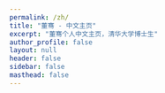 ```yaml
---
permalink: /zh/
title: "董骞 - 中文主页"
excerpt: "董骞个人中文主页，清华大学博士生"
author_profile: false
layout: null
header: false
sidebar: false
masthead: false
---
```


<!DOCTYPE html>
<html lang="zh-CN">
<head>
    <meta charset="UTF-8">
    <meta name="viewport" content="width=device-width, initial-scale=1.0">
    <title>董骞 - 清华大学信息检索实验室</title>
    <link rel="stylesheet" href="https://cdnjs.cloudflare.com/ajax/libs/font-awesome/6.4.0/css/all.min.css">
    <link href="https://fonts.googleapis.com/css2?family=Inter:wght@300;400;500;600;700&display=swap" rel="stylesheet">
    <style>
        * {
            margin: 0;
            padding: 0;
            box-sizing: border-box;
        }

        body {
            font-family: 'Inter', -apple-system, BlinkMacSystemFont, 'Segoe UI', Roboto, sans-serif;
            line-height: 1.6;
            color: #1a1a1a;
            background: #f8fafc;
            overflow-x: hidden;
        }

        /* 平滑滚动 */
        html {
            scroll-behavior: smooth;
        }

        /* 导航栏 */
        .navbar {
            position: fixed;
            top: 0;
            width: 100%;
            background: rgba(255, 255, 255, 0.95);
            backdrop-filter: blur(20px);
            border-bottom: 1px solid rgba(0, 0, 0, 0.1);
            z-index: 1000;
            transition: all 0.3s ease;
        }

        .nav-container {
            max-width: 1200px;
            margin: 0 auto;
            padding: 1rem 2rem;
            display: flex;
            justify-content: space-between;
            align-items: center;
        }

        .nav-logo {
            font-size: 1.25rem;
            font-weight: 700;
            color: #6366f1;
            text-decoration: none;
        }

        .nav-links {
            display: flex;
            gap: 2rem;
            list-style: none;
        }

        .nav-links a {
            text-decoration: none;
            color: #4b5563;
            font-weight: 500;
            transition: color 0.3s ease;
            position: relative;
        }

        .nav-links a:hover {
            color: #6366f1;
        }

        .nav-links a::after {
            content: '';
            position: absolute;
            bottom: -5px;
            left: 0;
            width: 0;
            height: 2px;
            background: #6366f1;
            transition: width 0.3s ease;
        }

        .nav-links a:hover::after {
            width: 100%;
        }

        .lang-switch {
            background: linear-gradient(135deg, #6366f1, #8b5cf6);
            color: white;
            padding: 0.5rem 1rem;
            border-radius: 20px;
            text-decoration: none;
            font-size: 0.875rem;
            font-weight: 500;
            transition: all 0.3s ease;
            border: none;
            cursor: pointer;
        }

        .lang-switch:hover {
            transform: translateY(-2px);
            box-shadow: 0 10px 20px rgba(99, 102, 241, 0.3);
        }

        /* Hero Section */
        .hero {
            min-height: 100vh;
            background: linear-gradient(135deg, #667eea 0%, #764ba2 100%);
            display: flex;
            align-items: center;
            justify-content: center;
            position: relative;
            overflow: hidden;
            margin-top: 80px;
        }

        .hero::before {
            content: '';
            position: absolute;
            top: 0;
            left: 0;
            right: 0;
            bottom: 0;
            background:
                radial-gradient(circle at 20% 80%, rgba(120, 119, 198, 0.3) 0%, transparent 50%),
                radial-gradient(circle at 80% 20%, rgba(255, 119, 198, 0.3) 0%, transparent 50%);
            animation: float 6s ease-in-out infinite;
        }

        @keyframes float {
            0%, 100% { transform: translateY(0px) rotate(0deg); }
            50% { transform: translateY(-20px) rotate(180deg); }
        }

        .hero-content {
            text-align: center;
            color: white;
            z-index: 2;
            position: relative;
            max-width: 800px;
            padding: 0 2rem;
        }

        .hero-badge {
            display: inline-block;
            background: rgba(255, 255, 255, 0.2);
            padding: 0.5rem 1rem;
            border-radius: 50px;
            font-size: 0.875rem;
            margin-bottom: 1rem;
            backdrop-filter: blur(10px);
            border: 1px solid rgba(255, 255, 255, 0.3);
        }

        .hero h1 {
            font-size: clamp(2.5rem, 8vw, 4rem);
            font-weight: 700;
            margin-bottom: 1rem;
            background: linear-gradient(135deg, #ffffff, #e0e7ff);
            -webkit-background-clip: text;
            -webkit-text-fill-color: transparent;
            background-clip: text;
        }

        .hero .subtitle {
            font-size: clamp(1.2rem, 3vw, 1.5rem);
            margin-bottom: 2rem;
            opacity: 0.9;
            font-weight: 300;
        }

        .hero-intro {
            max-width: 600px;
            margin: 2rem auto 0;
            font-size: 1.1rem;
            line-height: 1.6;
            opacity: 0.9;
        }

        .hero-buttons {
            display: flex;
            gap: 1rem;
            justify-content: center;
            flex-wrap: wrap;
            margin-top: 2rem;
        }

        .btn-primary {
            background: rgba(255, 255, 255, 0.2);
            color: white;
            padding: 1rem 2rem;
            border-radius: 50px;
            text-decoration: none;
            font-weight: 500;
            transition: all 0.3s ease;
            backdrop-filter: blur(10px);
            border: 1px solid rgba(255, 255, 255, 0.3);
            display: inline-flex;
            align-items: center;
            gap: 0.5rem;
        }

        .btn-primary:hover {
            background: rgba(255, 255, 255, 0.3);
            transform: translateY(-3px);
            box-shadow: 0 20px 40px rgba(0, 0, 0, 0.2);
        }

        /* Sections */
        .section {
            padding: 5rem 2rem;
            max-width: 1200px;
            margin: 0 auto;
        }

        .section-header {
            text-align: center;
            margin-bottom: 3rem;
        }

        .section-title {
            font-size: clamp(2rem, 5vw, 2.5rem);
            font-weight: 700;
            color: #1a1a1a;
            margin-bottom: 1rem;
            position: relative;
        }

        .section-title::after {
            content: '';
            position: absolute;
            bottom: -10px;
            left: 50%;
            transform: translateX(-50%);
            width: 60px;
            height: 4px;
            background: linear-gradient(90deg, #6366f1, #8b5cf6);
            border-radius: 2px;
        }

        .section-subtitle {
            font-size: 1.125rem;
            color: #6b7280;
            max-width: 600px;
            margin: 0 auto;
        }

        /* Research Interests */
        .research-grid {
            display: grid;
            grid-template-columns: repeat(auto-fit, minmax(300px, 1fr));
            gap: 2rem;
            margin-top: 3rem;
        }

        .research-card {
            background: white;
            padding: 2rem;
            border-radius: 20px;
            box-shadow: 0 10px 30px rgba(0, 0, 0, 0.1);
            transition: all 0.3s ease;
            border: 1px solid rgba(0, 0, 0, 0.05);
            position: relative;
            overflow: hidden;
        }

        .research-card::before {
            content: '';
            position: absolute;
            top: 0;
            left: 0;
            right: 0;
            height: 4px;
            background: linear-gradient(90deg, #6366f1, #8b5cf6);
            transform: scaleX(0);
            transition: transform 0.3s ease;
        }

        .research-card:hover {
            transform: translateY(-10px);
            box-shadow: 0 20px 40px rgba(0, 0, 0, 0.15);
        }

        .research-card:hover::before {
            transform: scaleX(1);
        }

        .research-icon {
            width: 60px;
            height: 60px;
            background: linear-gradient(135deg, #6366f1, #8b5cf6);
            border-radius: 15px;
            display: flex;
            align-items: center;
            justify-content: center;
            margin-bottom: 1.5rem;
            font-size: 1.5rem;
            color: white;
        }

        .research-title {
            font-size: 1.25rem;
            font-weight: 600;
            margin-bottom: 1rem;
            color: #1a1a1a;
        }

        .research-desc {
            color: #6b7280;
            line-height: 1.6;
        }

        /* Timeline */
        .timeline {
            position: relative;
            padding: 2rem 0;
        }

        .timeline::before {
            content: '';
            position: absolute;
            left: 50%;
            top: 0;
            bottom: 0;
            width: 2px;
            background: linear-gradient(180deg, #6366f1, #8b5cf6);
            transform: translateX(-50%);
        }

        .timeline-item {
            position: relative;
            margin: 3rem 0;
            opacity: 0;
            transform: translateY(50px);
            animation: fadeInUp 0.6s ease forwards;
        }

        .timeline-item:nth-child(1) { animation-delay: 0.1s; }
        .timeline-item:nth-child(2) { animation-delay: 0.2s; }
        .timeline-item:nth-child(3) { animation-delay: 0.3s; }

        @keyframes fadeInUp {
            to {
                opacity: 1;
                transform: translateY(0);
            }
        }

        .timeline-content {
            background: white;
            padding: 2rem;
            border-radius: 15px;
            box-shadow: 0 10px 30px rgba(0, 0, 0, 0.1);
            width: 45%;
            position: relative;
        }

        .timeline-item:nth-child(odd) .timeline-content {
            margin-left: auto;
        }

        .timeline-dot {
            position: absolute;
            left: 50%;
            top: 2rem;
            width: 16px;
            height: 16px;
            background: #6366f1;
            border-radius: 50%;
            transform: translateX(-50%);
            border: 3px solid white;
            box-shadow: 0 0 0 3px rgba(99, 102, 241, 0.2);
        }

        .timeline-date {
            color: #6366f1;
            font-weight: 600;
            margin-bottom: 0.5rem;
        }

        .timeline-title {
            font-size: 1.125rem;
            font-weight: 600;
            margin-bottom: 0.5rem;
            color: #1a1a1a;
        }

        .timeline-desc {
            color: #6b7280;
        }

        /* Contact Section */
        .contact {
            background: linear-gradient(135deg, #667eea 0%, #764ba2 100%);
            color: white;
            padding: 5rem 2rem;
        }

        .contact-grid {
            display: grid;
            grid-template-columns: repeat(auto-fit, minmax(250px, 1fr));
            gap: 2rem;
            max-width: 1000px;
            margin: 0 auto;
        }

        .contact-item {
            background: rgba(255, 255, 255, 0.1);
            padding: 2rem;
            border-radius: 15px;
            text-align: center;
            backdrop-filter: blur(10px);
            border: 1px solid rgba(255, 255, 255, 0.2);
            transition: all 0.3s ease;
        }

        .contact-item:hover {
            background: rgba(255, 255, 255, 0.15);
            transform: translateY(-5px);
        }

        .contact-icon {
            font-size: 2.5rem;
            margin-bottom: 1rem;
            opacity: 0.9;
        }

        .contact-title {
            font-size: 1.125rem;
            font-weight: 600;
            margin-bottom: 0.5rem;
        }

        .contact a {
            color: white;
            text-decoration: none;
            opacity: 0.9;
            transition: opacity 0.3s ease;
        }

        .contact a:hover {
            opacity: 1;
        }

        /* Floating particles */
        .particles {
            position: fixed;
            top: 0;
            left: 0;
            width: 100%;
            height: 100%;
            pointer-events: none;
            z-index: 1;
        }

        .particle {
            position: absolute;
            background: rgba(255, 255, 255, 0.1);
            border-radius: 50%;
            animation: float-particle 20s infinite linear;
        }

        @keyframes float-particle {
            0% {
                transform: translateY(100vh) rotate(0deg);
                opacity: 0;
            }
            10% {
                opacity: 1;
            }
            90% {
                opacity: 1;
            }
            100% {
                transform: translateY(-100vh) rotate(360deg);
                opacity: 0;
            }
        }

        /* Responsive Design */
        @media (max-width: 768px) {
            .nav-links {
                display: none;
            }

            .hero {
                margin-top: 60px;
            }

            .timeline::before {
                left: 30px;
            }

            .timeline-content {
                width: calc(100% - 60px);
                margin-left: 60px !important;
            }

            .timeline-dot {
                left: 30px;
            }

            .hero-buttons {
                flex-direction: column;
                align-items: center;
            }

            .research-grid {
                grid-template-columns: 1fr;
            }
        }

        /* Loading Animation */
        .fade-in {
            opacity: 0;
            transform: translateY(30px);
            animation: fadeIn 0.8s ease forwards;
        }

        @keyframes fadeIn {
            to {
                opacity: 1;
                transform: translateY(0);
            }
        }

        /* Publications Section */
        .publications-container {
            max-width: 1000px;
            margin: 0 auto;
        }

        .publication-section {
            background: white;
            border-radius: 15px;
            box-shadow: 0 10px 30px rgba(0, 0, 0, 0.1);
            margin-bottom: 1.5rem;
            overflow: hidden;
        }

        .publication-header {
            display: flex;
            align-items: center;
            justify-content: space-between;
            padding: 1.5rem 2rem;
            cursor: pointer;
            transition: all 0.3s ease;
            border-bottom: 1px solid rgba(0, 0, 0, 0.05);
        }

        .publication-header:hover {
            background: rgba(99, 102, 241, 0.05);
        }

        .publication-header h3 {
            font-size: 1.25rem;
            font-weight: 600;
            color: #1a1a1a;
            margin: 0;
            display: flex;
            align-items: center;
            gap: 0.5rem;
        }

        .publication-header i:first-child {
            color: #6366f1;
            font-size: 1.2rem;
        }

        .publication-header i:last-child {
            color: #6b7280;
            transition: transform 0.3s ease;
        }

        .publication-header.active i:last-child {
            transform: rotate(180deg);
        }

        .publication-content {
            max-height: 0;
            overflow: hidden;
            transition: max-height 0.3s ease;
        }

        .publication-content.active {
            max-height: 2000px;
        }

        .publication-grid {
            display: grid;
            gap: 1rem;
            padding: 1.5rem 2rem;
        }

        .publication-item {
            padding: 1rem;
            border-radius: 10px;
            background: #f8fafc;
            border-left: 4px solid #6366f1;
            transition: all 0.3s ease;
        }

        .publication-item:hover {
            background: #f1f5f9;
            transform: translateX(5px);
        }

        .publication-year {
            font-size: 0.875rem;
            font-weight: 600;
            color: #6366f1;
            margin-bottom: 0.25rem;
        }

        .publication-title {
            font-size: 1rem;
            font-weight: 500;
            color: #1a1a1a;
            margin-bottom: 0.25rem;
            line-height: 1.4;
        }

        .publication-venue {
            font-size: 0.875rem;
            color: #6b7280;
            font-style: italic;
        }

        .publication-tags {
            display: flex;
            gap: 0.5rem;
            margin-top: 0.5rem;
            flex-wrap: wrap;
        }

        .tag {
            padding: 0.2rem 0.5rem;
            border-radius: 12px;
            font-size: 0.75rem;
            font-weight: 500;
            text-transform: uppercase;
        }

        .tag-ccf-a {
            background: #ef4444;
            color: white;
        }

        .tag-ccf-b {
            background: #f97316;
            color: white;
        }

        .tag-ccf-c {
            background: #eab308;
            color: white;
        }

        .tag-th-a {
            background: #22c55e;
            color: white;
        }

        .tag-th-b {
            background: #3b82f6;
            color: white;
        }

        .tag-jcr-q1 {
            background: #10b981;
            color: white;
        }
    </style>
</head>
<body>
    <!-- Navigation -->
    <nav class="navbar">
        <div class="nav-container">
            <a href="#" class="nav-logo">董骞</a>
            <ul class="nav-links">
                <li><a href="#about">关于我</a></li>
                <li><a href="#research">研究方向</a></li>
                <li><a href="#education">教育经历</a></li>
                <li><a href="#publications">学术发表</a></li>
                <li><a href="#contact">联系方式</a></li>
            </ul>
            <a href="/" class="lang-switch">English</a>
        </div>
    </nav>

    <!-- Floating Particles -->
    <div class="particles" id="particles"></div>

    <!-- Hero Section -->
    <section class="hero" id="about">
        <div class="hero-content fade-in">
            <div class="hero-badge">
                <i class="fas fa-graduation-cap"></i> Ph.D. Candidate
            </div>
            <h1>董骞</h1>
            <p class="subtitle">
                <a href="https://www.cs.tsinghua.edu.cn/" target="_blank" style="color: white; text-decoration: none;">清华大学计算机科学与技术系</a><br>
                <a href="https://ai.thuir.cn/" target="_blank" style="color: white; text-decoration: none;">信息检索实验室 (THUIR)</a>
            </p>
            <div class="hero-intro">
                <p>
                    我目前在清华大学计算机科学与技术系，信息检索实验室（THUIR）进行攻读博士学位，预计2026年6月毕业。
                    很荣幸能够在马少平教授、刘奕群教授和艾清遥教授的指导下进行学术研究。
                    我还担任多个顶级学术会议的审稿人/程序委员会委员。
                </p>
            </div>
            <div class="hero-buttons">
                <a href="#research" class="btn-primary">
                    <i class="fas fa-microscope"></i>
                    研究方向
                </a>
                <a href="#contact" class="btn-primary">
                    <i class="fas fa-envelope"></i>
                    联系我
                </a>
            </div>
        </div>
    </section>

    
    <!-- Research Interests -->
    <section class="section" id="research" style="background: #f8fafc;">
        <div class="section-header fade-in">
            <h2 class="section-title">研究方向</h2>
            <p class="section-subtitle">专注于以下三个研究领域的探索与创新</p>
        </div>

        <div class="research-grid">
            <div class="research-card fade-in">
                <div class="research-icon">
                    <i class="fas fa-search"></i>
                </div>
                <h3 class="research-title">信息检索</h3>
                <p class="research-desc">
                    传统和神经网络方法用于检索和重排序，专注于提升检索系统的准确性和效率。
                    探索新的检索算法和优化技术。
                </p>
            </div>

            <div class="research-card fade-in">
                <div class="research-icon">
                    <i class="fas fa-brain"></i>
                </div>
                <h3 class="research-title">大语言模型应用</h3>
                <p class="research-desc">
                    利用信息检索技术来增强大语言模型的能力和效率，探索LLM的新应用场景，
                    提升模型性能和实用性。
                </p>
            </div>

            <div class="research-card fade-in">
                <div class="research-icon">
                    <i class="fas fa-text-width"></i>
                </div>
                <h3 class="research-title">长上下文处理</h3>
                <p class="research-desc">
                    使大语言模型能够高效有效地处理长输入和输出，突破上下文长度限制，
                    提升长文本处理能力。
                </p>
            </div>
        </div>
    </section>

    <!-- Education -->
    <section class="section" id="education" style="background: #f8fafc;">
        <div class="section-header fade-in">
            <h2 class="section-title">教育背景</h2>
        </div>

        <div class="research-grid">
            <div class="research-card fade-in">
                <div class="research-icon">
                    <i class="fas fa-laptop-code"></i>
                </div>
                <h3 class="research-title">工程学士</h3>
                <p class="research-desc">
                    <strong><a href="https://www.scut.edu.cn/sse/" target="_blank">华南理工大学软件学院</a></strong><br>
                    <strong>时间：</strong>2015.08 - 2019.06
                </p>
            </div>

            <div class="research-card fade-in">
                <div class="research-icon">
                    <i class="fas fa-flask"></i>
                </div>
                <h3 class="research-title">工程硕士</h3>
                <p class="research-desc">
                    <strong><a href="http://www.is.cas.cn/" target="_blank">中国科学院软件研究所</a></strong><br>
                    <strong>时间：</strong>2019.08 - 2022.06<br>
                </p>
            </div>

            <div class="research-card fade-in">
                <div class="research-icon">
                    <i class="fas fa-university"></i>
                </div>
                <h3 class="research-title">博士研究生</h3>
                <p class="research-desc">
                    <strong><a href="https://ai.thuir.cn/" target="_blank">清华大学计算机科学与技术系</a></strong><br>
                    <strong>时间：</strong>2022.08 - 至今<br>
                </p>
            </div>
        </div>
    </section>

    <!-- Publications Section -->
    <section class="section" id="publications" style="background: #f8fafc;">
        <div class="section-header fade-in">
            <h2 class="section-title">学术发表</h2>
            <p class="section-subtitle">代表性研究成果</p>
        </div>

        <!-- 主要作者论文 -->
        <div class="publications-container">
            <div class="publication-section">
                <div class="publication-header" onclick="togglePublication('primary-author')">
                    <i class="fas fa-star"></i>
                    <h3>主要作者论文</h3>
                    <i class="fas fa-chevron-down"></i>
                </div>
                <div class="publication-content" id="primary-author">
                    <div class="publication-grid">
                        <div class="publication-item">
                            <div class="publication-year">2025</div>
                            <div class="publication-title">SelfRACG: Enabling LLMs to Self-Express and Retrieve for Code Generation</div>
                            <div class="publication-venue">EMNLP 2025</div>
                            <div class="publication-tags">
                                <span class="tag tag-ccf-b">CCF-B</span>
                                <span class="tag tag-th-a">TH-A</span>
                            </div>
                        </div>
                        <div class="publication-item">
                            <div class="publication-year">2025</div>
                            <div class="publication-title">Qilin: A Multimodal Information Retrieval Dataset with APP-level User Sessions</div>
                            <div class="publication-venue">SIGIR 2025</div>
                            <div class="publication-tags">
                                <span class="tag tag-ccf-a">CCF-A</span>
                                <span class="tag tag-th-a">TH-A</span>
                            </div>
                        </div>
                        <div class="publication-item">
                            <div class="publication-year">2025</div>
                            <div class="publication-title">DecoupledRAG: An Efficient and Effective Retrieval Augmented Generation Framework via Cross Attention</div>
                            <div class="publication-venue">WWW 2025</div>
                            <div class="publication-tags">
                                <span class="tag tag-ccf-a">CCF-A</span>
                                <span class="tag tag-th-a">TH-A</span>
                            </div>
                        </div>
                        <div class="publication-item">
                            <div class="publication-year">2024</div>
                            <div class="publication-title">Unsupervised Large Language Model Alignment for Information Retrieval via Contrastive Feedback</div>
                            <div class="publication-venue">SIGIR 2024</div>
                            <div class="publication-tags">
                                <span class="tag tag-ccf-a">CCF-A</span>
                                <span class="tag tag-th-a">TH-A</span>
                            </div>
                        </div>
                        <div class="publication-item">
                            <div class="publication-year">2023</div>
                            <div class="publication-title">T²Ranking: A Large-scale Chinese Benchmark for Passage Ranking</div>
                            <div class="publication-venue">SIGIR 2023</div>
                            <div class="publication-tags">
                                <span class="tag tag-ccf-a">CCF-A</span>
                                <span class="tag tag-th-a">TH-A</span>
                            </div>
                        </div>
                        <div class="publication-item">
                            <div class="publication-year">2023</div>
                            <div class="publication-title">I³Retriever: Incorporating Implicit Interaction in Pre-trained Language Models for Passage Retrieval</div>
                            <div class="publication-venue">CIKM 2023</div>
                            <div class="publication-tags">
                                <span class="tag tag-ccf-b">CCF-B</span>
                                <span class="tag tag-th-b">TH-B</span>
                            </div>
                        </div>
                        <div class="publication-item">
                            <div class="publication-year">2022</div>
                            <div class="publication-title">Incorporating Explicit Knowledge in Pre-trained Language Models for Passage Re-ranking</div>
                            <div class="publication-venue">SIGIR 2022</div>
                            <div class="publication-tags">
                                <span class="tag tag-ccf-a">CCF-A</span>
                                <span class="tag tag-th-a">TH-A</span>
                            </div>
                        </div>
                        <div class="publication-item">
                            <div class="publication-year">2021</div>
                            <div class="publication-title">Legal Judgment Prediction via Relational Learning</div>
                            <div class="publication-venue">SIGIR 2021</div>
                            <div class="publication-tags">
                                <span class="tag tag-ccf-a">CCF-A</span>
                                <span class="tag tag-th-a">TH-A</span>
                            </div>
                        </div>
                        <div class="publication-item">
                            <div class="publication-year">2021</div>
                            <div class="publication-title">Disentangled Graph Recurrent Network for Document Ranking</div>
                            <div class="publication-venue">Data Science and Engineering (JCR-Q1, IF: 7.2)</div>
                            <div class="publication-tags">
                                <span class="tag tag-jcr-q1">JCR-Q1</span>
                            </div>
                        </div>
                        <div class="publication-item">
                            <div class="publication-year">2021</div>
                            <div class="publication-title">Latent Graph Recurrent Network for Document Ranking</div>
                            <div class="publication-venue">DASFAA 2021</div>
                            <div class="publication-tags">
                                <span class="tag tag-ccf-b">CCF-B</span>
                                <span class="tag tag-th-b">TH-B</span>
                            </div>
                        </div>
                    </div>
                </div>
            </div>

            <!-- 合作作者论文 -->
            <div class="publication-section">
                <div class="publication-header" onclick="togglePublication('co-author')">
                    <i class="fas fa-users"></i>
                    <h3>合作作者论文</h3>
                    <i class="fas fa-chevron-down"></i>
                </div>
                <div class="publication-content" id="co-author">
                    <div class="publication-grid">
                        <div class="publication-item">
                            <div class="publication-year">2025</div>
                            <div class="publication-title">GLM-4.5: Agentic, Reasoning, and Coding (ARC) Foundation Models</div>
                            <div class="publication-venue">Technical Report of Z.ai</div>
                        </div>
                        <div class="publication-item">
                            <div class="publication-year">2025</div>
                            <div class="publication-title">BLADE: Enhancing Black-Box Large Language Models with Small Domain-Specific Models</div>
                            <div class="publication-venue">AAAI 2025</div>
                            <div class="publication-tags">
                                <span class="tag tag-ccf-a">CCF-A</span>
                                <span class="tag tag-th-a">TH-A</span>
                            </div>
                        </div>
                        <div class="publication-item">
                            <div class="publication-year">2025</div>
                            <div class="publication-title">DELTA: Pre-train a Discriminative Encoder for Legal Case Retrieval via Structural Word Alignment</div>
                            <div class="publication-venue">AAAI 2025</div>
                            <div class="publication-tags">
                                <span class="tag tag-ccf-a">CCF-A</span>
                                <span class="tag tag-th-a">TH-A</span>
                            </div>
                        </div>
                        <div class="publication-item">
                            <div class="publication-year">2025</div>
                            <div class="publication-title">CalibraEval: Calibrating Prediction Distribution to Mitigate Selection Bias in LLMs-as-Judges</div>
                            <div class="publication-venue">ACL 2025</div>
                            <div class="publication-tags">
                                <span class="tag tag-ccf-a">CCF-A</span>
                                <span class="tag tag-th-a">TH-A</span>
                            </div>
                        </div>
                        <div class="publication-item">
                            <div class="publication-year">2025</div>
                            <div class="publication-title">LLMs-as-Judges: A Comprehensive Survey on LLM-based Evaluation Methods</div>
                            <div class="publication-venue">Survey</div>
                        </div>
                        <div class="publication-item">
                            <div class="publication-year">2025</div>
                            <div class="publication-title">Dynamic and Parametric Retrieval-Augmented Generation</div>
                            <div class="publication-venue">SIGIR 2025</div>
                            <div class="publication-tags">
                                <span class="tag tag-ccf-a">CCF-A</span>
                                <span class="tag tag-th-a">TH-A</span>
                            </div>
                        </div>
                        <div class="publication-item">
                            <div class="publication-year">2023</div>
                            <div class="publication-title">SAILER: Structure-aware Pre-trained Language Model for Legal Case Retrieval</div>
                            <div class="publication-venue">SIGIR 2023</div>
                            <div class="publication-tags">
                                <span class="tag tag-ccf-a">CCF-A</span>
                                <span class="tag tag-th-a">TH-A</span>
                            </div>
                        </div>
                        <div class="publication-item">
                            <div class="publication-year">2023</div>
                            <div class="publication-title">Incorporating Social-Aware User Preference for Video Recommendation</div>
                            <div class="publication-venue">WISE 2023</div>
                            <div class="publication-tags">
                                <span class="tag tag-ccf-c">CCF-C</span>
                                <span class="tag tag-th-b">TH-B</span>
                            </div>
                        </div>
                        <div class="publication-item">
                            <div class="publication-year">2019</div>
                            <div class="publication-title">Emotion Recognition Based on Multi-View Body Gestures</div>
                            <div class="publication-venue">ICIP 2019</div>
                            <div class="publication-tags">
                                <span class="tag tag-ccf-c">CCF-C</span>
                                <span class="tag tag-th-b">TH-B</span>
                            </div>
                        </div>
                    </div>
                </div>
            </div>
        </div>
    </section>


    <!-- Contact Section -->
    <section class="contact" id="contact">
        <div class="section-header fade-in">
            <h2 class="section-title" style="color: white;">联系方式</h2>
        </div>

        <div class="contact-grid">
            <div class="contact-item fade-in">
                <div class="contact-icon">
                    <i class="fas fa-envelope"></i>
                </div>
                <h3 class="contact-title">邮箱</h3>
                <p><a href="mailto:qiandong.97@qq.com">qiandong.97@qq.com</a></p>
            </div>

            <div class="contact-item fade-in">
                <div class="contact-icon">
                    <i class="fab fa-google"></i>
                </div>
                <h3 class="contact-title">Google Scholar</h3>
                <p><a href="https://scholar.google.com/citations?user=m88SZGgAAAAJ&hl=en" target="_blank">谷歌学术</a></p>
            </div>

            <div class="contact-item fade-in">
                <div class="contact-icon">
                    <i class="fab fa-github"></i>
                </div>
                <h3 class="contact-title">GitHub</h3>
                <p><a href="https://github.com/CSQianDong" target="_blank">CSQianDong</a></p>
            </div>
        </div>
    </section>

    <script>
        // Generate floating particles
        function createParticles() {
            const particlesContainer = document.getElementById('particles');
            const particleCount = 50;

            for (let i = 0; i < particleCount; i++) {
                const particle = document.createElement('div');
                particle.className = 'particle';

                const size = Math.random() * 4 + 2;
                particle.style.width = size + 'px';
                particle.style.height = size + 'px';
                particle.style.left = Math.random() * 100 + '%';
                particle.style.animationDelay = Math.random() * 20 + 's';
                particle.style.animationDuration = (Math.random() * 20 + 20) + 's';

                particlesContainer.appendChild(particle);
            }
        }

        // Intersection Observer for animations
        function initAnimations() {
            const observer = new IntersectionObserver((entries) => {
                entries.forEach(entry => {
                    if (entry.isIntersecting) {
                        entry.target.style.animationPlayState = 'running';
                    }
                });
            }, { threshold: 0.1 });

            document.querySelectorAll('.fade-in').forEach(el => {
                el.style.animationPlayState = 'paused';
                observer.observe(el);
            });
        }

        // Smooth scrolling for navigation links
        function initSmoothScroll() {
            document.querySelectorAll('a[href^="#"]').forEach(anchor => {
                anchor.addEventListener('click', function (e) {
                    e.preventDefault();
                    const target = document.querySelector(this.getAttribute('href'));
                    if (target) {
                        target.scrollIntoView({
                            behavior: 'smooth',
                            block: 'start'
                        });
                    }
                });
            });
        }

        // Navbar scroll effect
        function initNavbar() {
            const navbar = document.querySelector('.navbar');
            let lastScroll = 0;

            window.addEventListener('scroll', () => {
                const currentScroll = window.pageYOffset;

                if (currentScroll > 100) {
                    navbar.style.background = 'rgba(255, 255, 255, 0.98)';
                    navbar.style.boxShadow = '0 2px 20px rgba(0, 0, 0, 0.1)';
                } else {
                    navbar.style.background = 'rgba(255, 255, 255, 0.95)';
                    navbar.style.boxShadow = 'none';
                }

                lastScroll = currentScroll;
            });
        }

        // Toggle publication sections
        function togglePublication(sectionId) {
            const content = document.getElementById(sectionId);
            const header = content.previousElementSibling;
            const icon = header.querySelector('i:last-child');

            content.classList.toggle('active');
            header.classList.toggle('active');
        }

        // Initialize everything when DOM is loaded
        document.addEventListener('DOMContentLoaded', () => {
            createParticles();
            initAnimations();
            initSmoothScroll();
            initNavbar();
        });
    </script>

    <div style="text-align: center; margin-top: 40px; padding-bottom: 20px; color: #666; font-size: 14px;">
      最后更新：{{ site.time | date: "%Y年%m月%d日" }}
    </div>
</body>
</html>